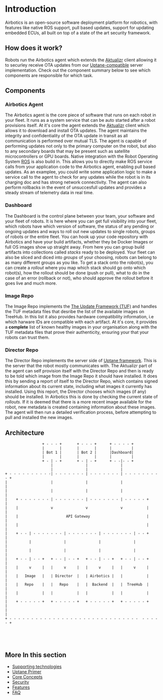# Introduction

Airbotics is an open-source software deployment platform for robotics, with features like native ROS support, pull based updates, support for updating embedded ECUs, all built on top of a state of the art security framework.

## How does it work?
Robots run the Airbotics agent which extends the [Aktualizr](https://github.com/advancedtelematic/aktualizr/) client allowing it to securley receive OTA updates from our [Uptane-compatible](https://uptane.github.io/) server implementation. Check out the component summary below to see which components are responsible for which task.


## Components

### Airbotics Agent
The Airbotics agent is the core piece of software that runs on each robot in your fleet. It runs as a system service that can be auto started after a robot provisions itself. At it's core the agent extends the [Aktualizr](https://github.com/advancedtelematic/aktualizr/) client which allows it to download and install OTA updates. The agent maintains the integrity and confidentiality of the OTA update in transit as all communication is performed over mutual TLS. The agent is capable of performing updates not only to the primary computer on the robot, but also to any secondary boards that may be present such as satellite microcontrollers or GPU boards. Native integration with the Robot Operating System [ROS](https://www.ros.org/) is also build in. This allows you to directly make ROS service calls from your application code to the Airbotics agent, enabling pull based updates. As an examplee, you could write some application logic to make a service call to the agent to check for any updates while the robot is in its charging doc and has strong network connectivity. The agent can also perform rollbacks in the event of unsuccesfull updates and provides a steady stream of telemetry data in real time.


### Dashboard
The Dashboard is the control plane between your team, your software and your fleet of robots. It is here where you can get full visibility into your fleet, which robots have which version of software, the status of any pending or ongoing updates and ways to roll out new updates to single robots, groups of robots or the entire fleet. You can hook up your code repository with Airbotics and have your build artifacts, whether they be Docker Images or full OS images show up straight away. From here you can group build artifacts into collections called *stacks* ready to be deployed. Your fleet can also be sliced and diced into *groups* of your choosing, robots can belong to as many different groups as you like. To get a stack onto the robot(s), you can create a *rollout* where you map which stack should go onto which robot(s), how the rollout should be done (push or pull), what to do in the case of an error (rollback or not), who should approve the rollout before it goes live and much more.


### Image Repo
The Image Repo implements the [The Update Framework (TUF)](https://theupdateframework.io/) and handles the TUF metadata files that desribe the list of the available images on TreeHub. In this list it also provides hardware compatibility information, i.e which harware IDs are compatible with each artifact. At it's core, it provides a **complete** list of known healthy images in your organisation along with the TUF metadata files that prove their authenticity, ensuring your that your robots can trust them.


### Director Repo
The Director Repo implements the server side of [Uptane framework](https://uptane.github.io/). This is the server that the robot mostly communicates with. The Aktualizr part of the agent can self provision itself with the Director Repo and then is ready to be told which image from the Image Repo it should have installed. It does this by sending a report of itself to the Director Repo, which contains signed information about its current state, including what images it currently has installed. Using this report, the Director chooses which images (if any) should be installed. In Airbotics this is done by checking the current state of *rollouts*. If it is deemed that there is a more recent image available for the robot, new metadata is created containing information about these images. The agent will then run a detailed verification process, before attempting to pull and installed the new images. 





## Architecture


```
                 + - - - +       + - - - +      + - - - - +     
                 |       |       |       |      |         |  
                 | Bot 1 |       | Bot 2 |      |Dashboard|  
                 |       |       |       |      |         |  
                 + - | - +       + - | - +      + - -|- - +  
                     |               |               |
                     |               |               |
+ - - - - - - - - - -| - - - - - - - | - - - - - - - | - - - - - - - - - +
|                    |               |               |                   |
|                    |               |               |                   |
|    + - - - - - - - | - - - - - - - | - - - - - - - | - - - - - +       |
|    |               v               v               v           |       |
|    |                      API Gateway                          |       |
|    |                                                           |       |
|    + - - | - - - - - - - | - - - - - - - | - - - - - - - | - - +       |
|          |               |               |               |             |
|          |               |               |               |             |
|    + - - | - - +   + - - | - - +   + - - | - - +   + - - | - - +       |
|    |     v     |   |     v     |   |     v     |   |     v     |       |
|    |   Image   |   | Director  |   | Airbotics |   |           |       |
|    |   Repo    |   |   Repo    |   |  Backend  |   |  TreeHub  |       |
|    |           |   |           |   |           |   |           |       |
|    + - - - - - +   + - - - - - +   + - - - - - +   + - - - - - +       |
|                                                                        |
+ - - - - - - - - - - - - - - - - - - - - - - - - - - - - - -  - - - - - +





```


## More In this section

* [Supporting technologies](supporting-technologies.md)
* [Uptane Primer](uptane-primer.md)
* [Core Concepts](core-concepts.md)
* [Security](security.md)
* [Features](features.md)
* [FAQ](faq.md)